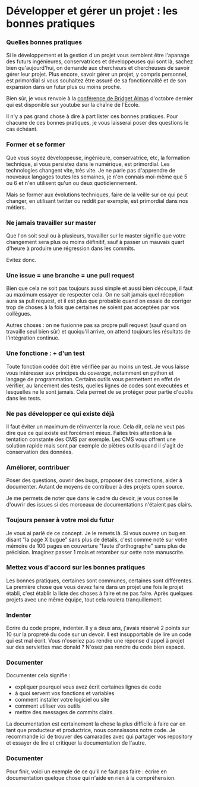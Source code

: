 Développer et gérer un projet : les bonnes pratiques
===

### Quelles bonnes pratiques

Si le développement et la gestion d'un projet vous semblent être l'apanage des futurs ingénieures, conservatrices et développeuses qui sont là, sachez bien qu'aujourd'hui, on demande aux chercheurs et chercheuses de savoir gérer leur projet. Plus encore, savoir gérer un projet, y compris personnel, est primordial si vous souhaitez être assuré de sa fonctionnalité et de son expansion dans un futur plus ou moins proche.

Bien sûr, je vous renvoie à la [conférence de Bridget Almas](https://www.youtube.com/watch?v=bhlBwnN_Pf4) d'octobre dernier qui est disponible sur youtube sur la chaîne de l'Ecole.

Il n'y a pas grand chose à dire à part lister ces bonnes pratiques. Pour chacune de ces bonnes pratiques, je vous laisserai poser des questions le cas échéant.

### Former et se former

Que vous soyez développeuse, ingénieure, conservatrice, etc, la formation technique, si vous persistez dans le numérique, est primordial. Les technologies changent vite, très vite. Je ne parle pas d'apprendre de nouveaux langages toutes les semaines, je n'en connais moi-même que 5 ou 6 et n'en utilisent qu'un ou deux quotidiennement.

Mais se former aux évolutions techniques, faire de la veille sur ce qui peut changer, en utilisant twitter ou reddit par exemple, est primordial dans nos métiers.

### Ne jamais travailler sur master

Que l'on soit seul ou à plusieurs, travailler sur le master signifie que votre changement sera plus ou moins définitif, sauf à passer un mauvais quart d'heure à produire une régression dans les commits.

Evitez donc.

### Une issue = une branche = une pull request

Bien que cela ne soit pas toujours aussi simple et aussi bien découpé, il faut au maximum essayer de respecter cela. On ne sait jamais quel réception aura sa pull request, et il est plus que probable quand on essaie de corriger trop de choses à la fois que certaines ne soient pas acceptées par vos collègues.

Autres choses : on ne fusionne pas sa propre pull request (sauf quand on travaille seul bien sûr) et quoiqu'il arrive, on attend toujours les résultats de l'intégration continue.

### Une fonctione : + d'un test

Toute fonction codée doit être vérifiée par au moins un test. Je vous laisse vous intéresser aux principes du *coverage*, notamment en python et langage de programmation. Certains outils vous permettent en effet de vérifier, au lancement des tests, quelles lignes de codes sont executées et lesquelles ne le sont jamais. Cela permet de se protéger pour partie d'oublis dans les tests.

### Ne pas développer ce qui existe déjà

Il faut éviter un maximum de réinventer la roue. Cela dit, cela ne veut pas dire que ce qui existe est forcément mieux. Faites très attention à la tentation constante des CMS par exemple. Les CMS vous offrent une solution rapide mais sont par exemple de piètres outils quand il s'agit de conservation des données.

### Améliorer, contribuer

Poser des questions, ouvrir des bugs, proposer des corrections, aider à documenter. Autant de moyens de contribuer à des projets open source.

Je me permets de noter que dans le cadre du devoir, je vous conseille d'ouvrir des issues si des morceaux de documentations n'étaient pas clairs.

### Toujours penser à votre moi du futur

Je vous ai parlé de ce concept. Je le remets là. Si vous ouvrez un bug en disant "la page X bugue" sans plus de détails, c'est comme noté sur votre mémoire de 100 pages en couverture "faute d'orthographe" sans plus de précision. Imaginez passer 1 mois et retomber sur cette note manuscrite.

### Mettez vous d'accord sur les bonnes pratiques

Les bonnes pratiques, certaines sont communes, certaines sont différentes. La première chose que vous devez faire dans un projet une fois le projet établi, c'est établir la liste des choses à faire et ne pas faire. Après quelques projets avec une même équipe, tout cela roulera tranquillement.

### Indenter

Ecrire du code propre, indenter. Il y a deux ans, j'avais réservé 2 points sur 10 sur la propreté du code sur un devoir. Il est insupportable de lire un code qui est mal écrit. Vous n'oseriez pas rendre une réponse d'appel à projet sur des serviettes mac donald ? N'osez pas rendre du code bien espacé.

### Documenter

Documenter cela signifie :
- expliquer pourquoi vous avez écrit certaines lignes de code
- à quoi servent vos fonctions et variables
- comment installer votre logiciel ou site
- comment utiliser vos outils
- mettre des messages de commits clairs.

La documentation est certainement la chose la plus difficile à faire car en tant que producteur et productrice, nous connaissons notre code. Je recommande ici de trouver des camarades avec qui partager vos repository et essayer de lire et critiquer la documentation de l'autre.

### Documenter

Pour finir, voici un exemple de ce qu'il ne faut pas faire : écrire en documentation quelque chose qui n'aide en rien à la compréhension.
